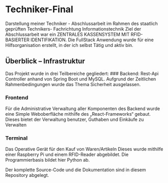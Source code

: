 # Techniker-Final

Darstellung meiner Techniker - Abschlussarbeit im Rahmen des staatlich geprüften Technikers- Fachrichtung Informationstechnik
Ziel der Abschlussarbeit war ein ZENTRALES KASSENSYSTEM MIT RFID-BASIERTER IDENTIFIKATION.
Die FullStack Anwendung wurde für eine Hilfsorganisation erstellt, in der ich selbst Tätig und aktiv bin.

## Überblick – Infrastruktur
<picture>
  <source srcset="./DOC/Design/11_Big Picture.png">
</picture>
Das Projekt wurde in drei Teilbereiche gegliedert:
### Backend:
Rest-Api Controller anhand von Spring Boot und MySQL. Aufgrund der Zeitlichen Rahmenbedingungen wurde das Thema Sicherheit ausgelassen.


### Frontend
Für die Administrative Verwaltung aller Komponenten des Backend wurde eine Simple Weboberfläche mithilfe des „React-Frameworks“ gebaut. Dieses bietet der Verwaltung benutzer, Guthaben und Einkäufe zu Verwalten

### Terminal
Das Operative Gerät für den Kauf von Waren/Artikeln
Dieses wurde mithilfe einer Raspberry Pi und einem RFID-Reader abgebildet. Die Programmierbasis bildet hier Python ab.


Der komplette Source-Code und die Dokumentation sind in diesem Repository abgelegt.

